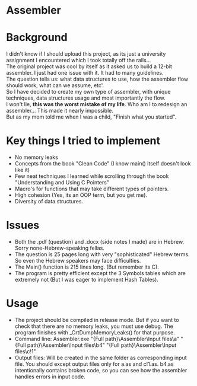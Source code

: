 # Assembler

# Background 
I didn't know if I should upload this project, as its just a university assignment I encountered which I took totally off the rails...  
The original project was cool by itself as it asked us to build a 12-bit assembler. I just had one issue with it. It had to many guidelines.  
The question tells us: what data structures to use, how the assembler flow should work, what can we assume, etc'.  
So I have decided to create my own type of assembler, with unique techniques, data structures usage and most importantly the flow.  
I won't lie, <b>this was the worst mistake of my life</b>. Who am I to redesign an assembler... This made it nearly impossible.   
But as my mom told me when I was a child, "Finish what you started".  


# Key things I tried to implement 
- No memory leaks
- Concepts from the book "Clean Code" (I know main() itself doesn't look like it)
- Few neat techniques I learned while scrolling through the book "Understanding and Using C Pointers"
- Macro's for functions that may take different types of pointers.
- High cohesion (Yes, its an OOP term, but you get me).
- Diversity of data structures.


# Issues
- Both the .pdf (question) and .docx (side notes I made) are in Hebrew. Sorry none-Hebrew-speaking fellas.
- The question is 25 pages long with very "sophisticated" Hebrew terms. So even the Hebrew speakers may face difficulties.
- The Main() function is 215 lines long. (But remember its C).
- The program is pretty efficient except the 3 Symbols tables which are extremely not (But I was eager to implement Hash Tables).


# Usage
- The project should be compiled in release mode. But if you want to check that there are no memory leaks, you must use debug. The program finishes with _CrtDumpMemoryLeaks() for that purpose.
- Command line: Assembler.exe "{Full path}\Assembler\Input files\a" "{Full path}\Assembler\Input files\b4" "{Full path}\Assembler\Input files\c!1"
- Output files: Will be created in the same folder as corresponding input file. You should except output files only for a.as and c!1.as. 
b4.as intentionally contains broken code, so you can see how the assembler handles errors in input code. 
